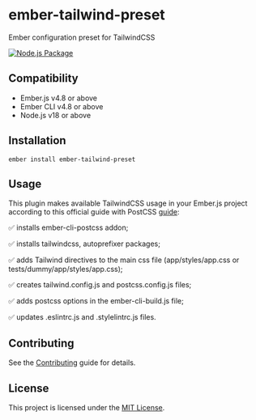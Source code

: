 # ember-tailwind-preset

Ember configuration preset for TailwindCSS

[![Node.js Package](https://github.com/alexeipanov/ember-tailwind-preset/actions/workflows/npm-publish.yml/badge.svg)](https://github.com/alexeipanov/ember-tailwind-preset/actions/workflows/npm-publish.yml)


## Compatibility

* Ember.js v4.8 or above
* Ember CLI v4.8 or above
* Node.js v18 or above


## Installation

```
ember install ember-tailwind-preset
```


## Usage

This plugin makes available TailwindCSS usage in your Ember.js project according to this official guide with PostCSS [guide](https://tailwindcss.com/docs/installation/using-postcss):

:white_check_mark: installs ember-cli-postcss addon;

:white_check_mark: installs tailwindcss, autoprefixer packages;

:white_check_mark: adds Tailwind directives to the main css file (app/styles/app.css or tests/dummy/app/styles/app.css);

:white_check_mark: creates tailwind.config.js and postcss.config.js files;

:white_check_mark: adds postcss options in the ember-cli-build.js file;

:white_check_mark: updates .eslintrc.js and .stylelintrc.js files.



## Contributing

See the [Contributing](CONTRIBUTING.md) guide for details.


## License

This project is licensed under the [MIT License](LICENSE.md).
